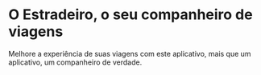 # O Estradeiro, o seu companheiro de viagens
Melhore a experiência de suas viagens com este aplicativo, mais que um aplicativo, um companheiro de verdade.
